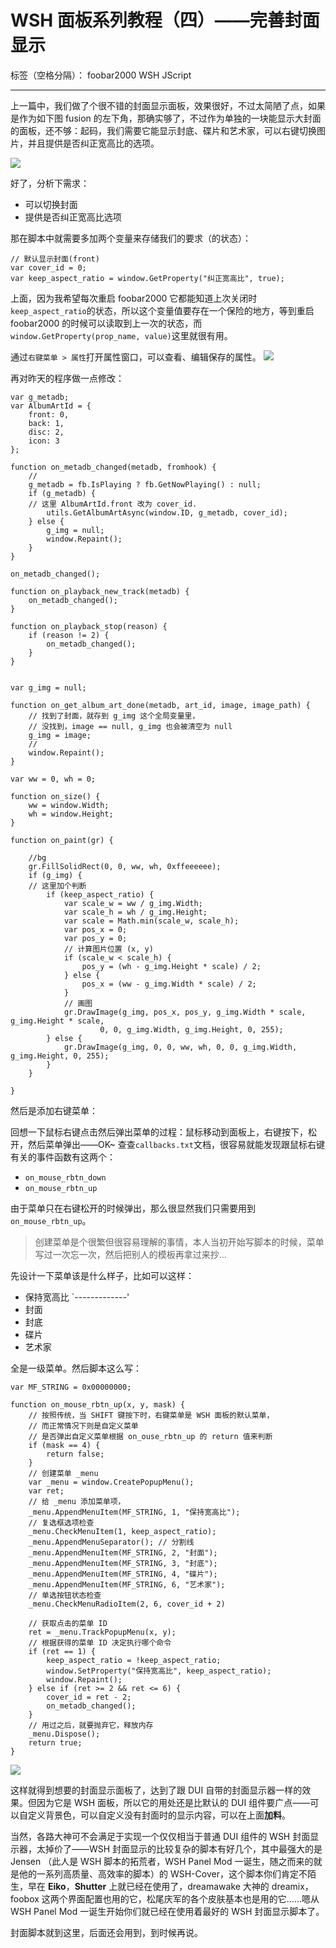 ﻿# WSH 面板系列教程（四）——完善封面显示

标签（空格分隔）： foobar2000 WSH JScript

---


上一篇中，我们做了个很不错的封面显示面板，效果很好，不过太简陋了点，如果是作为如下图 fusion 的左下角，那确实够了，不过作为单独的一块能显示大封面的面板，还不够：起码，我们需要它能显示封底、碟片和艺术家，可以右键切换图片，并且提供是否纠正宽高比的选项。

![](https://raw.githubusercontent.com/elia-is-me/WSH-Script-Tutorials/master/images/doc1/Pic_20160205002.png)

好了，分析下需求：

- 可以切换封面
- 提供是否纠正宽高比选项

那在脚本中就需要多加两个变量来存储我们的要求（的状态）：
```
// 默认显示封面(front)
var cover_id = 0; 
var keep_aspect_ratio = window.GetProperty("纠正宽高比", true);
```
上面，因为我希望每次重启 foobar2000 它都能知道上次关闭时`keep_aspect_ratio`的状态，所以这个变量值要存在一个保险的地方，等到重启 foobar2000 的时候可以读取到上一次的状态，而`window.GetProperty(prop_name, value)`这里就很有用。

通过`右键菜单 > 属性`打开属性窗口，可以查看、编辑保存的属性。
![](https://raw.githubusercontent.com/elia-is-me/WSH-Script-Tutorials/master/images/doc1/Pic_20160205009.png)

再对昨天的程序做一点修改：
```
var g_metadb;
var AlbumArtId = {
	front: 0,
	back: 1,
	disc: 2,
	icon: 3
};

function on_metadb_changed(metadb, fromhook) {
	// 
	g_metadb = fb.IsPlaying ? fb.GetNowPlaying() : null;
	if (g_metadb) {
	// 这里 AlbumArtId.front 改为 cover_id.
		utils.GetAlbumArtAsync(window.ID, g_metadb, cover_id);
	} else {
		g_img = null;
		window.Repaint();
	}
}

on_metadb_changed();

function on_playback_new_track(metadb) {
	on_metadb_changed();
}

function on_playback_stop(reason) {
	if (reason != 2) {
		on_metadb_changed();
	}
}


var g_img = null;

function on_get_album_art_done(metadb, art_id, image, image_path) {
	// 找到了封面，就存到 g_img 这个全局变量里，
	// 没找到，image == null, g_img 也会被清空为 null
	g_img = image;
	// 
	window.Repaint();
}

var ww = 0, wh = 0;

function on_size() {
	ww = window.Width;
	wh = window.Height;
}

function on_paint(gr) {

	//bg
	gr.FillSolidRect(0, 0, ww, wh, 0xffeeeeee);
	if (g_img) {
	// 这里加个判断
		if (keep_aspect_ratio) {
			var scale_w = ww / g_img.Width;
			var scale_h = wh / g_img.Height;
			var scale = Math.min(scale_w, scale_h);
			var pos_x = 0;
			var pos_y = 0;
			// 计算图片位置 (x, y)
			if (scale_w < scale_h) {
				pos_y = (wh - g_img.Height * scale) / 2;
			} else {
				pos_x = (ww - g_img.Width * scale) / 2;
			}
			// 画图
			gr.DrawImage(g_img, pos_x, pos_y, g_img.Width * scale, g_img.Height * scale,
					0, 0, g_img.Width, g_img.Height, 0, 255);
		} else {
			gr.DrawImage(g_img, 0, 0, ww, wh, 0, 0, g_img.Width, g_img.Height, 0, 255);
		}
	}

}

```

然后是添加右键菜单：

回想一下鼠标右键点击然后弹出菜单的过程：鼠标移动到面板上，右键按下，松开，然后菜单弹出——OK~ 查查`callbacks.txt`文档，很容易就能发现跟鼠标右键有关的事件函数有这两个：

- `on_mouse_rbtn_down`
- `on_mouse_rbtn_up`

由于菜单只在右键松开的时候弹出，那么很显然我们只需要用到`on_mouse_rbtn_up`。

> 创建菜单是个很繁但很容易理解的事情，本人当初开始写脚本的时候，菜单写过一次忘一次，然后把别人的模板再拿过来抄...

先设计一下菜单该是什么样子，比如可以这样：

- 保持宽高比
`-------------'
- 封面
- 封底
- 碟片
- 艺术家

全是一级菜单。然后脚本这么写：

```
var MF_STRING = 0x00000000;

function on_mouse_rbtn_up(x, y, mask) {
    // 按照传统，当 SHIFT 键按下时，右键菜单是 WSH 面板的默认菜单，
    // 而正常情况下则是自定义菜单
    // 是否弹出自定义菜单根据 on_ouse_rbtn_up 的 return 值来判断
    if (mask == 4) {
        return false;
    }
    // 创建菜单 _menu
    var _menu = window.CreatePopupMenu();
    var ret;
    // 给 _menu 添加菜单项， 
    _menu.AppendMenuItem(MF_STRING, 1, "保持宽高比");
    // 复选框选项检查
    _menu.CheckMenuItem(1, keep_aspect_ratio);
    _menu.AppendMenuSeparator(); // 分割线
    _menu.AppendMenuItem(MF_STRING, 2, "封面");
    _menu.AppendMenuItem(MF_STRING, 3, "封底");
    _menu.AppendMenuItem(MF_STRING, 4, "碟片");
    _menu.AppendMenuItem(MF_STRING, 6, "艺术家");
    // 单选按钮状态检查
    _menu.CheckMenuRadioItem(2, 6, cover_id + 2)

    // 获取点击的菜单 ID
    ret = _menu.TrackPopupMenu(x, y);
    // 根据获得的菜单 ID 决定执行哪个命令
    if (ret == 1) {
        keep_aspect_ratio = !keep_aspect_ratio;
        window.SetProperty("保持宽高比", keep_aspect_ratio);
        window.Repaint();
    } else if (ret >= 2 && ret <= 6) {
        cover_id = ret - 2;
        on_metadb_changed();
    }
    // 用过之后，就要抛弃它，释放内存
    _menu.Dispose();
    return true;
}
```
![](https://raw.githubusercontent.com/elia-is-me/WSH-Script-Tutorials/master/images/doc1/Pic_20160205010.png)

这样就得到想要的封面显示面板了，达到了跟 DUI 自带的封面显示器一样的效果。但因为它是 WSH 面板，所以它的用处还是比默认的 DUI 组件要广点——可以自定义背景色，可以自定义没有封面时的显示内容，可以在上面**加料**。

当然，各路大神可不会满足于实现一个仅仅相当于普通 DUI 组件的 WSH 封面显示器，太掉价了——WSH 封面显示的比较复杂的脚本有好几个，其中最强大的是 Jensen （此人是 WSH 脚本的拓荒者，WSH Panel Mod 一诞生，随之而来的就是他的一系列高质量、高效率的脚本）的 WSH-Cover，这个脚本你们肯定不陌生，早在 **Eiko**，**Shutter** 上就已经在使用了，dreamawake 大神的 dreamix，foobox 这两个界面配置也用的它，松尾庆军的各个皮肤基本也是用的它……嗯从 WSH Panel Mod 一诞生开始你们就已经在使用着最好的 WSH 封面显示脚本了。

封面脚本就到这里，后面还会用到，到时候再说。
